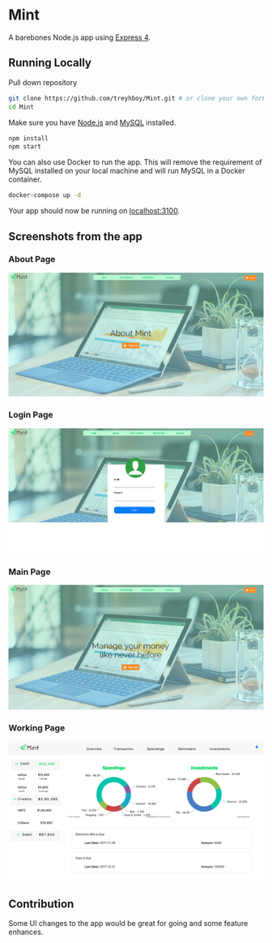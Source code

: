 # Mint

A barebones Node.js app using [Express 4](http://expressjs.com/).

## Running Locally

Pull down repository
```sh
git clone https://github.com/treyhboy/Mint.git # or clone your own fork
cd Mint
```

Make sure you have [Node.js](http://nodejs.org/) and [MySQL](https://dev.mysql.com/downloads/mysql/) installed.

```sh
npm install
npm start
```

You can also use Docker to run the app. This will remove the requirement of MySQL installed on your local machine and will run MySQL in a Docker container.
```sh
docker-compose up -d
```

Your app should now be running on [localhost:3100](http://localhost:3100/).

## Screenshots from the app
### About Page
![about](Screenshots/about.png)

### Login Page
![login](Screenshots/login.png)

### Main Page
![main](Screenshots/main.png)

### Working Page
![working page](Screenshots/working%20page.png)

## Contribution

Some UI changes to the app would be great for going and some feature enhances.

